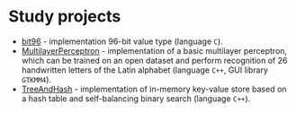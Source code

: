 # Study projects
- [bit96](./bit96/) - implementation 96-bit value type (language `C`).
- [MultilayerPerceptron](./MultilayerPerceptron/) - implementation of a basic multilayer perceptron, which can be trained on an open dataset and perform recognition of 26 handwritten letters of the Latin alphabet (language `C++`, GUI library `GTKMM4`).
- [TreeAndHash](./TreeAndHash/) - implementation of in-memory key-value store based on a hash table and self-balancing binary search (language `C++`).